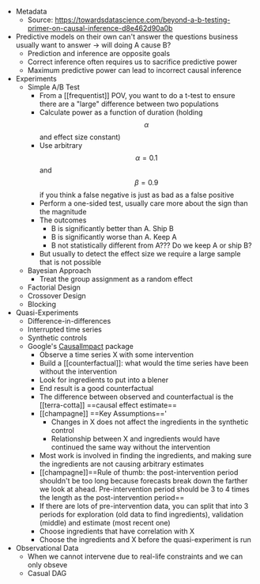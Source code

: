 - Metadata
    - Source: https://towardsdatascience.com/beyond-a-b-testing-primer-on-causal-inference-d8e462d90a0b
- Predictive models on their own can't answer the questions business usually want to answer -> will doing A cause B?
    - Prediction and inference are opposite goals
    - Correct inference often requires us to sacrifice predictive power
    - Maximum predictive power can lead to incorrect causal inference
- Experiments
    - Simple A/B Test
        - From a [[frequentist]] POV, you want to do a t-test to ensure there are a "large" difference between two populations
        - Calculate power as a function of duration (holding $$\alpha$$ and effect size constant)
        - Use arbitrary $$\alpha = 0.1$$ and $$\beta = 0.9$$ if you think a false negative is just as bad as a false positive
        - Perform a one-sided test, usually care more about the sign than the magnitude
        - The outcomes
            - B is significantly better than A. Ship B
            - B is significantly worse than A. Keep A
            - B not statistically different from A??? Do we keep A or ship B?
        - But usually to detect the effect size we require a large sample that is not possible
    - Bayesian Approach
        - Treat the group assignment as a random effect
    - Factorial Design
    - Crossover Design
    - Blocking
- Quasi-Experiments
    - Difference-in-differences
    - Interrupted time series
    - Synthetic controls
    - Google's [CausalImpact](https://towardsdatascience.com/beyond-a-b-testing-primer-on-causal-inference-d8e462d90a0b) package
        - Observe a time series X with some intervention
        - Build a [[counterfactual]]: what would the time series have been without the intervention
        - Look for ingredients to put into a blener
        - End result is a good counterfactual
        - The difference between observed and counterfactual is the [[terra-cotta]] ==causal effect estimate==
        - [[champagne]] ==Key Assumptions=='
            - Changes in X does not affect the ingredients in the synthetic control
            - Relationship between X and ingredients would have continued the same way without the intervention
        - Most work is involved in finding the ingredients, and making sure the ingredients are not causing arbitrary estimates
        - [[champagne]]==Rule of thumb: the post-intervention period shouldn't be too long because forecasts break down the farther we look at ahead. Pre-intervention period should be 3 to 4 times the length as the post-intervention period==
        - If there are lots of pre-intervention data, you can split that into 3 periods for exploration (old data to find ingredients), validation (middle) and estimate (most recent one)
        - Choose ingredients that have correlation with X
        - Choose the ingredients and X before the quasi-experiment is run
- Observational Data
    - When we cannot intervene due to real-life constraints and we can only obseve
    - Casual DAG
